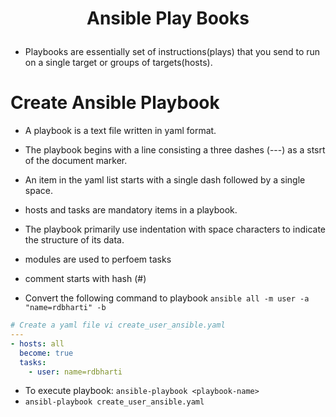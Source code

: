 # <p style="text-align: center;">Ansible Play Books</p>

- Playbooks are essentially set of instructions(plays) that you send to run on a single target or groups of targets(hosts).

# Create Ansible Playbook

- A playbook is a text file written in yaml format.
- The playbook begins with a line consisting a three dashes (---) as a stsrt of the document marker.
- An item in the yaml list starts with a single dash followed by a single space.
- hosts and tasks are mandatory items in a playbook.
- The playbook primarily use indentation with space characters to indicate the structure of its data. 
- modules are used to perfoem tasks
- comment starts with hash (#)

- Convert the following command to playbook `ansible all -m user -a "name=rdbharti" -b ` 
```yaml
# Create a yaml file vi create_user_ansible.yaml
---
- hosts: all
  become: true
  tasks:
    - user: name=rdbharti

```

- To execute playbook: `ansible-playbook <playbook-name>`
- ` ansibl-playbook create_user_ansible.yaml `